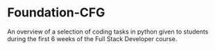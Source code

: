 # Foundation-CFG

An overview of a selection of coding tasks in python given to students during the first 6 weeks of the Full Stack Developer course. 
